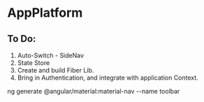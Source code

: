 # AppPlatform

## To Do: 
1) Auto-Switch - SideNav
2) State Store
3) Create and build Fiber Lib.
4) Bring in Authentication, and integrate with application Context.






ng generate @angular/material:material-nav --name toolbar


